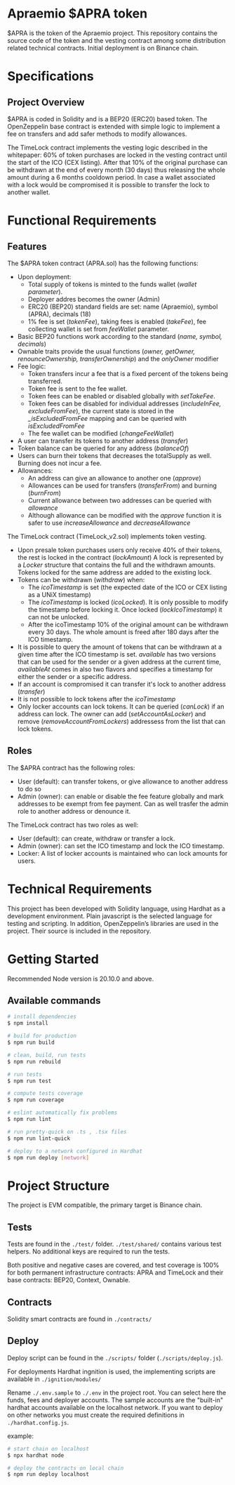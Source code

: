 
# Apraemio $APRA token

$APRA is the token of the Apraemio project. This repository contains the source code of the token and the vesting contract among some distribution related technical contracts. Initial deployment is on Binance chain.

# Specifications

## Project Overview

$APRA is coded in Solidity and is a BEP20 (ERC20) based token. The OpenZeppelin base contract is extended with simple logic to implement a fee on transfers and add safer methods to modify allowances.

The TimeLock contract implements the vesting logic described in the whitepaper: 60% of token purchases are locked in the vesting contract until the start of the ICO (CEX listing). After that 10% of the original purchase can be withdrawn at the end of every month (30 days) thus releasing the whole amount during a 6 months cooldown period. In case a wallet associated with a lock would be compromised it is possible to transfer the lock to another wallet.

# Functional Requirements

## Features

The $APRA token contract (APRA.sol) has the following functions:

- Upon deployment:
  - Total supply of tokens is minted to the funds wallet (*wallet parameter*).
  - Deployer addres becomes the owner (Admin)
  - ERC20 (BEP20) standard fields are set: name (Apraemio), symbol (APRA), decimals (18)
  - 1% fee is set (*tokenFee*), taking fees is enabled (*takeFee*), fee collecting wallet is set from *feeWallet* parameter.
- Basic BEP20 functions work according to the standard (*name, symbol, decimals*)
- Ownable traits provide the usual functions (*owner, getOwner, renounceOwnership, transferOwnership*) and the *onlyOwner* modifier
- Fee logic:
  - Token transfers incur a fee that is a fixed percent of the tokens being transferred.
  - Token fee is sent to the fee wallet.
  - Token fees can be enabled or disabled globally with *setTakeFee*.
  - Token fees can be disabled for individual addresses (*includeInFee, excludeFromFee*), the current state is stored in the *_isExcludedFromFee* mapping and can be queried with *isExcludedFromFee*
  - The fee wallet can be modified (*changeFeeWallet*)
- A user can transfer its tokens to another address (*transfer*)
- Token balance can be queried for any address (*balanceOf*)
- Users can burn their tokens that decreases the totalSupply as well. Burning does not incur a fee.
- Allowances:
  - An address can give an allowance to another one (*approve*)
  - Allowances can be used for transfers (*transferFrom*) and burning (*burnFrom*)
  - Current allowance between two addresses can be queried with *allowance*
  - Although allowance can be modified with the *approve* function it is safer to use *increaseAllowance* and *decreaseAllowance*

The TimeLock contract (TimeLock_v2.sol) implements token vesting.

- Upon presale token purchases users only receive 40% of their tokens, the rest is locked in the contract (*lockAmount*) A lock is represented by a *Locker* structure that contains the full and the withdrawn amounts. Tokens locked for the same address are added to the existing lock.
- Tokens can be withdrawn (*withdraw*) when:
  - The *icoTimestamp* is set (the expected date of the ICO or CEX listing as a UNiX timestamp)
  - The *icoTimestamp* is locked (*icoLocked*). It is only possible to modify the timestamp before locking it. Once locked (*lockIcoTimestamp*) it can not be unlocked.
  - After the icoTimestamp 10% of the original amount can be withdrawn every 30 days. The whole amount is freed after 180 days after the ICO timestamp.
- It is possible to query the amount of tokens that can be withdrawn at a given time after the ICO timestamp is set. *available* has two versions that can be used for the sender or a given address at the current time, *availableAt* comes in also two flavors and specifies a timestamp for either the sender or a specific address.
- If an account is compromised it can transfer it's lock to another address (*transfer*)
- It is not possible to lock tokens after the *icoTimestamp*
- Only locker accounts can lock tokens. It can be queried (*canLock*) if an address can lock. The owner can add (*setAccountAsLocker*) and remove (*removeAccountFromLockers*) addressess from the list that can lock tokens.

## Roles

The $APRA contract has the following roles:

- User (default): can transfer tokens, or give allowance to another address to do so
- Admin (owner): can enable or disable the fee feature globally and mark addresses to be exempt from fee payment. Can as well trasfer the admin role to another address or denounce it.

The TimeLock contract has two roles as well:

- User (default): can create, withdraw or transfer a lock.
- Admin (owner): can set the ICO timestamp and lock the ICO timestamp.
- Locker: A list of locker accounts is maintained who can lock amounts for users. 

# Technical Requirements

 This project has been developed with Solidity language, using Hardhat as a
 development environment. Plain javascript is the selected language for testing and
 scripting.
 In addition, OpenZeppelin’s libraries are used in the project. Their source is included in the repository.

# Getting Started

Recommended Node version is 20.10.0 and above.

## Available commands

```bash
# install dependencies
$ npm install

# build for production
$ npm run build

# clean, build, run tests
$ npm run rebuild

# run tests
$ npm run test

# compute tests coverage
$ npm run coverage

# eslint automatically fix problems
$ npm run lint

# run pretty-quick on .ts , .tsx files
$ npm run lint-quick

# deploy to a network configured in Hardhat
$ npm run deploy [network]
```

# Project Structure

The project is EVM compatible, the primary target is Binance chain.

## Tests

Tests are found in the `./test/` folder. `./test/shared/` contains various test helpers. No additional keys are required to run the tests.

Both positive and negative cases are covered, and test coverage is 100% for both permanent infrastructure contracts: APRA and TimeLock and their base contracts: BEP20, Context, Ownable.

## Contracts

Solidity smart contracts are found in `./contracts/`

## Deploy

Deploy script can be found in the `./scripts/` folder (`./scripts/deploy.js`).

For deployments Hardhat ingnition is used, the implementing scripts are available in `./ignition/modules/`

Rename `./.env.sample` to `./.env` in the project root.
You can select here the funds, fees and deployer accounts. The sample accounts are the "built-in" hardhat accounts available on the localhost network. If you want to deploy on other networks you must create the required definitions in `./hardhat.config.js`.

example:

```bash
# start chain on localhost
$ npx hardhat node

# deploy the contracts on local chain
$ npm run deploy localhost
```
